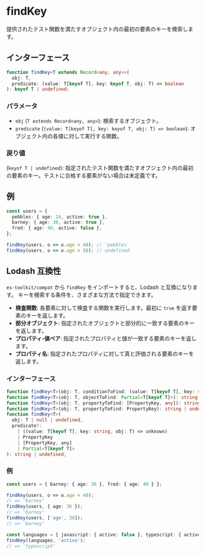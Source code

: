 # findKey

提供されたテスト関数を満たすオブジェクト内の最初の要素のキーを検索します。

## インターフェース

```typescript
function findKey<T extends Record<any, any>>(
  obj: T,
  predicate: (value: T[keyof T], key: keyof T, obj: T) => boolean
): keyof T | undefined;
```

### パラメータ

- `obj` (`T extends Record<any, any>`): 検索するオブジェクト。
- `predicate` (`(value: T[keyof T], key: keyof T, obj: T) => boolean`): オブジェクト内の各値に対して実行する関数。

### 戻り値

(`keyof T | undefined`): 指定されたテスト関数を満たすオブジェクト内の最初の要素のキー。テストに合格する要素がない場合は未定義です。

## 例

```typescript
const users = {
  pebbles: { age: 24, active: true },
  barney: { age: 36, active: true },
  fred: { age: 40, active: false },
};

findKey(users, o => o.age < 40); // 'pebbles'
findKey(users, o => o.age > 50); // undefined
```

## Lodash 互換性

`es-toolkit/compat` から `findKey` をインポートすると、Lodash と互換になります。
キーを検索する条件を、さまざまな方法で指定できます。

- **検査関数**: 各要素に対して検査する関数を実行します。最初に `true` を返す要素のキーを返します。
- **部分オブジェクト**: 指定されたオブジェクトと部分的に一致する要素のキーを返します。
- **プロパティ-値ペア**: 指定されたプロパティと値が一致する要素のキーを返します。
- **プロパティ名**: 指定されたプロパティに対して真と評価される要素のキーを返します。

### インターフェース

```typescript
function findKey<T>(obj: T, conditionToFind: (value: T[keyof T], key: string, obj: T) => boolean): string | undefined;
function findKey<T>(obj: T, objectToFind: Partial<T[keyof T]>): string | undefined;
function findKey<T>(obj: T, propertyToFind: [PropertyKey, any]): string | undefined;
function findKey<T>(obj: T, propertyToFind: PropertyKey): string | undefined;
function findKey<T>(
  obj: T | null | undefined,
  predicate?:
    | ((value: T[keyof T], key: string, obj: T) => unknown)
    | PropertyKey
    | [PropertyKey, any]
    | Partial<T[keyof T]>
): string | undefined;
```

### 例

```typescript
const users = { barney: { age: 36 }, fred: { age: 40 } };

findKey(users, o => o.age < 40);
// => 'barney'
findKey(users, { age: 36 });
// => 'barney'
findKey(users, ['age', 36]);
// => 'barney'

const languages = { javascript: { active: false }, typescript: { active: true } };
findKey(languages, 'active');
// => 'typescript'
```
